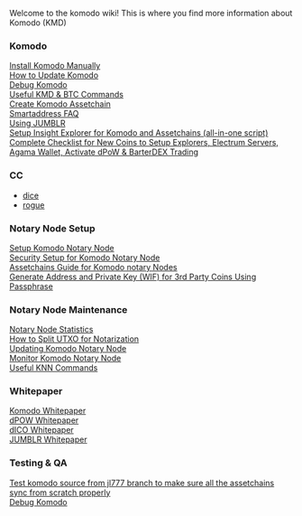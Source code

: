 Welcome to the komodo wiki! This is where you find more information about Komodo (KMD)

### Komodo

[Install Komodo Manually](https://github.com/KomodoPlatform/komodo/wiki/Installing-Komodo-Manually)  
[How to Update Komodo](https://github.com/KomodoPlatform/komodo/wiki/How-to-update-Komodo)  
[Debug Komodo](https://github.com/KomodoPlatform/komodo/wiki/Debug-Komodo)  
[Useful KMD & BTC Commands](https://github.com/KomodoPlatform/komodo/wiki/Common-Useful-Komodo-and-Bitcoin-commands)  
[Create Komodo Assetchain](https://github.com/KomodoPlatform/komodo/wiki/Creating-New-Assetchain)  
[Smartaddress FAQ](https://github.com/KomodoPlatform/komodo/wiki/FAQ-for-smartaddresses)  
[Using JUMBLR](https://github.com/KomodoPlatform/komodo/wiki/Using-JUMBLR)  
[Setup Insight Explorer for Komodo and Assetchains (all-in-one script)](https://github.com/DeckerSU/komodo-explorers-install)  
[Complete Checklist for New Coins to Setup Explorers, Electrum Servers, Agama Wallet, Activate dPoW & BarterDEX Trading](https://github.com/KomodoPlatform/komodo/wiki/Complete-Checklist-for-New-Coins-to-Setup-Explorers,-Electrum-Servers,-Agama-Wallet,-Activate-dPoW-&-BarterDEX-Trading)  

### CC
- [dice](https://github.com/KomodoPlatform/komodo/wiki/Detailed-Guide-to-Start-KMDICE-Chain-and-Play-Dice-Using-CLI)  
- [rogue](https://github.com/KomodoPlatform/komodo/wiki/Get-Started-with-Rogue-Game)  

### Notary Node Setup

[Setup Komodo Notary Node](https://github.com/KomodoPlatform/komodo/wiki/Setup-Komodo-Notary-Node)  
[Security Setup for Komodo Notary Node](https://github.com/KomodoPlatform/komodo/wiki/Standard-Security-Setup-for-Nodes)  
[Assetchains Guide for Komodo notary Nodes](https://github.com/KomodoPlatform/komodo/wiki/Assetchains-Guide-for-Notary-Nodes)  
[Generate Address and Private Key (WIF) for 3rd Party Coins Using Passphrase](https://github.com/KomodoPlatform/komodo/wiki/How-to-Generate-Address-and-Private-Key-(WIF)-for-3rd-Party-Coins-Using-Passphrase)  

### Notary Node Maintenance
[Notary Node Statistics](https://komodostats.com)  
[How to Split UTXO for Notarization](https://github.com/KomodoPlatform/komodo/wiki/How-to-Split-UTXO-for-Notarization)  
[Updating Komodo Notary Node](https://github.com/KomodoPlatform/komodo/wiki/Updating-notary-node-in-few-lessons)  
[Monitor Komodo Notary Node](https://github.com/KomodoPlatform/komodo/wiki/Monitor-your-Komodo-Notary-Node)  
[Useful KNN Commands](https://github.com/KomodoPlatform/komodo/wiki/Useful-commands-KNN)  

### Whitepaper

[Komodo Whitepaper](https://www.komodoplatform.com/en/whitepaper/2018-02-14-Komodo-White-Paper-Full.pdf)  
[dPOW Whitepaper](https://github.com/KomodoPlatform/komodo/wiki/Delayed-Proof-of-Work-(dPoW)-Whitepaper)  
[dICO Whitepaper](https://github.com/KomodoPlatform/KomodoPlatform/wiki/dICO-Whitepaper)  
[JUMBLR Whitepaper](https://github.com/KomodoPlatform/komodo/wiki/JUMBLR-Whitepaper)

### Testing & QA
[Test komodo source from jl777 branch to make sure all the assetchains sync from scratch properly](https://github.com/KomodoPlatform/komodo/wiki/Test-komodo-source-from-jl777-branch-to-make-sure-all-the-assetchains-sync-from-scratch-properly)  
[Debug Komodo](https://github.com/KomodoPlatform/komodo/wiki/Debug-Komodo)  